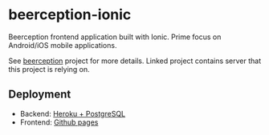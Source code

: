 # beerception-ionic
Beerception frontend application built with Ionic. Prime focus on Android/iOS mobile applications.

See [beerception](https://github.com/arandjel/beerception) project for more details. Linked project contains server that this project is relying on.

## Deployment
* Backend: [Heroku + PostgreSQL](https://www.heroku.com)
* Frontend: [Github pages](https://arandjel.github.io/beerception-ionic/)
